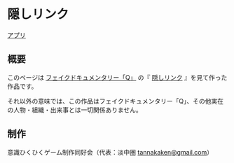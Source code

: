 # 隠しリンク

[アプリ](https://hidden-links.vercel.app/)

## 概要

このページは
[フェイクドキュメンタリー「Q」](https://www.youtube.com/@pro9ramQ)
の『
[隠しリンク](https://www.youtube.com/watch?v=sTEB5N9ysf0&t=803s)
』を見て作った作品です。

それ以外の意味では、この作品はフェイクドキュメンタリー「Q」、その他実在の人物・組織・出来事とは一切関係ありません。

## 制作

意識ひくひくゲーム制作同好会（代表：淡中圏 <tannakaken@gmail.com>）
